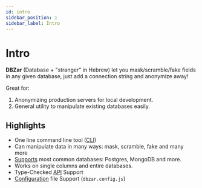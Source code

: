 ```yaml
---
id: intro
sidebar_position: 1
sidebar_label: Intro
---
```


# Intro

**DBZar** (Database + "stranger" in Hebrew) let you mask/scramble/fake fields in any given database, just add a connection string and anonymize away!

Great for:

1. Anonymizing production servers for local development.
2. General utility to manipulate existing databases easily.

## Highlights

- One line command line tool ([CLI](/docs/cli))
- Can manipulate data in many ways: mask, scramble, fake and many more
- [Supports](/docs/supported_dbs) most common databases: Postgres, MongoDB and more.
- Works on single columns and entire databases.
- Type-Checked [API](/docs/api) Support
- [Configuration](/docs/config) file Support (`dbzar.config.js`)
